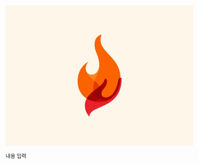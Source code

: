![이미지](https://raw.githubusercontent.com/nogi-bot/resources/main/k-m-jin/images/35efb416-4edf-4de8-9442-dfadf578c017-불쑈.jpeg)  
  
내용 입력  

